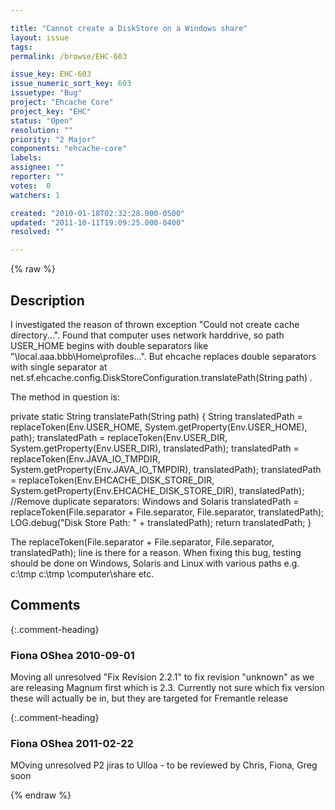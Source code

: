 ```yaml
---

title: "Cannot create a DiskStore on a Windows share"
layout: issue
tags: 
permalink: /browse/EHC-603

issue_key: EHC-603
issue_numeric_sort_key: 603
issuetype: "Bug"
project: "Ehcache Core"
project_key: "EHC"
status: "Open"
resolution: ""
priority: "2 Major"
components: "ehcache-core"
labels: 
assignee: ""
reporter: ""
votes:  0
watchers: 1

created: "2010-01-18T02:32:28.000-0500"
updated: "2011-10-11T19:09:25.000-0400"
resolved: ""

---
```




{% raw %}



## Description

<div markdown="1" class="description">

I investigated the reason of thrown exception "Could not create cache directory...". 
Found that computer uses network harddrive, so path USER\_HOME begins with double separators like "\\local.aaa.bbb\Home\profiles\...". But ehcache replaces double separators with single separator at net.sf.ehcache.config.DiskStoreConfiguration.translatePath(String path) . 

The method in question is:

private static String translatePath(String path) \{
        String translatedPath = replaceToken(Env.USER_HOME, System.getProperty(Env.USER_HOME), path);
        translatedPath = replaceToken(Env.USER_DIR, System.getProperty(Env.USER_DIR), translatedPath);
        translatedPath = replaceToken(Env.JAVA_IO_TMPDIR, System.getProperty(Env.JAVA_IO_TMPDIR), translatedPath);
        translatedPath = replaceToken(Env.EHCACHE_DISK_STORE_DIR, System.getProperty(Env.EHCACHE_DISK_STORE_DIR), translatedPath);
        //Remove duplicate separators: Windows and Solaris
        translatedPath = replaceToken(File.separator + File.separator, File.separator, translatedPath);
        LOG.debug("Disk Store Path: " + translatedPath);
        return translatedPath;
    }

The replaceToken(File.separator + File.separator, File.separator, translatedPath); line is there for a reason. When fixing this bug, testing should be done on Windows, Solaris and Linux with various paths e.g. c:\tmp c:\\tmp \\computer\share etc.

</div>

## Comments


{:.comment-heading}
### **Fiona OShea** <span class="date">2010-09-01</span>

<div markdown="1" class="comment">

Moving all unresolved "Fix Revision 2.2.1" to fix revision "unknown" as we are releasing Magnum first which is 2.3. Currently not sure which fix version these will actually be in, but they are targeted for Fremantle release

</div>


{:.comment-heading}
### **Fiona OShea** <span class="date">2011-02-22</span>

<div markdown="1" class="comment">

MOving unresolved P2 jiras to Ulloa - to be reviewed by Chris, Fiona, Greg soon

</div>



{% endraw %}
